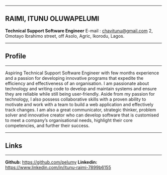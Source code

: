 ------------------------
## **RAIMI, ITUNU OLUWAPELUMI**
 **Technical Support Software Engineer**
E-mail : chavitunu@gmail.com
2, Omotayo Ibrahimo street, off Asolo, Agric, Ikorodu, Lagos.


------
## **Profile**
------
Aspiring Technical Support Software Engineer with few months experience and a passion for developing innovative programs that expedite the efficiency and effectiveness of an organisation. I am passionate about technology and writing code to
develop and maintain systems and ensure they are reliable while still being user-friendly. Aside from my passion for technology, I also possess collaborative skills with a proven ability to motivate and work with a team to build a web application and effectively track changes. I am also a great communicator, strategic thinker, problem solver and innovative creator who can develop software that is customised to meet a company’s organisational needs, highlight their core competencies, and further their success.

-----
## **Links**
-----
 **Github:**  https://github.com/pelumy
 **Linkedin:**  https://www.linkedin.com/in/itunu-raimi-7899b6155
